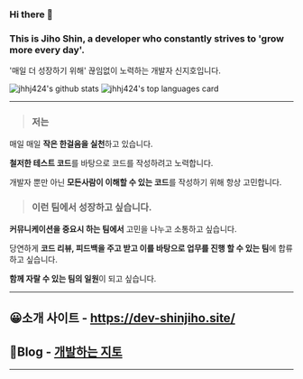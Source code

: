 ### Hi there 👋
### This is Jiho Shin, a developer who constantly strives to 'grow more every day'.
'매일 더 성장하기 위해' 끊임없이 노력하는 개발자 신지호입니다.

![jhhj424's github stats](https://github-readme-stats.vercel.app/api?username=jhhj424&show_icons=true)
![jhhj424's top languages card](https://github-readme-stats.vercel.app/api/top-langs/?username=jhhj424&layout=compact&hide=Jupyter%20Notebook)
<br>

---

> ### 저는 

매일 매일 **작은 한걸음을 실천**하고 있습니다.

**철저한 테스트 코드**를 바탕으로 코드를 작성하려고 노력합니다.

개발자 뿐만 아닌 **모든사람이 이해할 수 있는 코드**를 작성하기 위해 항상 고민합니다.

> ### 이런 팀에서 성장하고 싶습니다.

**커뮤니케이션을 중요시 하는 팀에서** 고민을 나누고 소통하고 싶습니다.

당연하게 **코드 리뷰, 피드백을 주고 받고 이를 바탕으로 업무를 진행 할 수 있는 팀**에 합류 하고 싶습니다.

**함께 자랄 수 있는 팀의 일원**이 되고 싶습니다.

---
😀소개 사이트 - https://dev-shinjiho.site/
---

📖Blog - [개발하는 지토](https://jhhj424.tistory.com/)
---

<!-- 📋Notion - [RESUME](https://www.notion.so/RESUME-7b75f185935b407f84b5f35bc21a03ac) -->
---

<!-- https://github.com/anuraghazra/github-readme-stats -->
<!--
**jhhj424/jhhj424** is a ✨ _special_ ✨ repository because its `README.md` (this file) appears on your GitHub profile.

Here are some ideas to get you started:

- 🔭 I’m currently working on ...
- 🌱 I’m currently learning ...
- 👯 I’m looking to collaborate on ...
- 🤔 I’m looking for help with ...
- 💬 Ask me about ...
- 📫 How to reach me: ...
- 😄 Pronouns: ...
- ⚡ Fun fact: ...
-->

